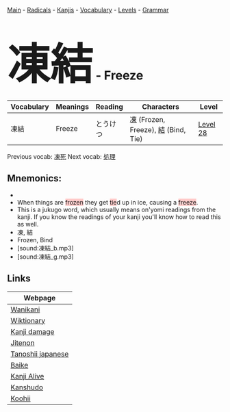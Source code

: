 <style> bigfont {font-size: 100px}</style>
[Main](../README.md) -
[Radicals](../radicals.md) -
[Kanjis](../kanjis.md) -
[Vocabulary](../vocabulary.md) -
[Levels](../levels.md) -
[Grammar](../grammar.md)
# <bigfont> 凍結</bigfont> - Freeze 

| Vocabulary | Meanings | Reading | Characters | Level |
| --- | --- | --- | --- | --- |
| 凍結 | Freeze | とうけつ |  [凍](../kanjis/凍.md) (Frozen, Freeze), [結](../kanjis/結.md) (Bind, Tie) | [Level 28](../levels/wk_level28.md) |

Previous vocab: [凍死](凍死.md) Next vocab: [処理](処理.md) 

## Mnemonics:

* 
* When things are <span style="background-color:#ffcccb"> frozen</span> they get <span style="background-color:#ffcccb"> tie</span>d up in ice, causing a <span style="background-color:#ffcccb"> freeze</span>.
* This is a jukugo word, which usually means on'yomi readings from the kanji. If you know the readings of your kanji you'll know how to read this as well.
* 凍, 結
* Frozen, Bind
* [sound:凍結_b.mp3]
* [sound:凍結_g.mp3]


## Links 

| Webpage |
| --- |
| [Wanikani          ](https://www.wanikani.com/kanji/凍結) |
| [Wiktionary        ](https://en.wiktionary.org/wiki/凍結) |
| [Kanji damage      ](http://www.kanjidamage.com/kanji/search?utf8=✓&q=凍結) |
| [Jitenon           ](https://jitenon.com/kanji/凍結) |
| [Tanoshii japanese ](https://www.tanoshiijapanese.com/dictionary/kanji.cfm?k=凍結) |
| [Baike             ](https://baike.baidu.com/item/凍結) |
| [Kanji Alive       ](https://app.kanjialive.com/凍結) |
| [Kanshudo          ](https://www.kanshudo.com/searchmn?q=凍結) |
| [Koohii            ](https://kanji.koohii.com/study/kanji/凍結) |
